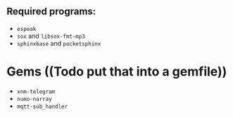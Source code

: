 

## Required programs:

- `espeak`
- `sox` and `libsox-fmt-mp3`
- `sphinxbase` and `pocketsphinx`

# Gems ((Todo put that into a gemfile))
- `xnm-telegram`
- `numo-narray`
- `mqtt-sub_handler`
